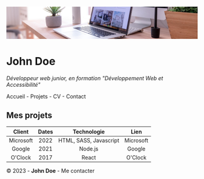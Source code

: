 ![desk-banner](img/desk-banner.jpg)

# John Doe
_Développeur web junior, en formation "Développement Web et Accessibilité"_

Accueil - Projets - CV - Contact

## Mes projets
|Client|Dates|Technologie|Lien|
|:--:|:---:|:--:|:--:|
|Microsoft|2022|HTML, SASS, Javascript|Microsoft|
|Google|2021|Node.js|Google|
|O'Clock|2017|React|O'Clock|

© 2023 - **John Doe** - Me contacter
